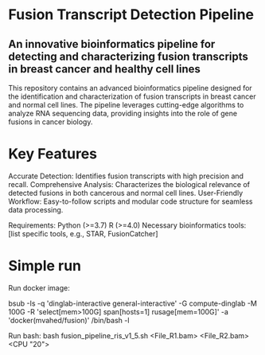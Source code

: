 # Fusion Transcript Detection Pipeline

## An innovative bioinformatics pipeline for detecting and characterizing fusion transcripts in breast cancer and healthy cell lines



This repository contains an advanced bioinformatics pipeline designed for the identification and characterization of fusion transcripts in breast cancer and normal cell lines. The pipeline leverages cutting-edge algorithms to analyze RNA sequencing data, providing insights into the role of gene fusions in cancer biology.

# Key Features
Accurate Detection: Identifies fusion transcripts with high precision and recall.
Comprehensive Analysis: Characterizes the biological relevance of detected fusions in both cancerous and normal cell lines.
User-Friendly Workflow: Easy-to-follow scripts and modular code structure for seamless data processing.

Requirements:
Python (>=3.7)
R (>=4.0)
Necessary bioinformatics tools: [list specific tools, e.g., STAR, FusionCatcher]


# Simple run

Run docker image:

bsub -Is -q 'dinglab-interactive general-interactive' -G compute-dinglab -M 100G -R 'select[mem>100G] span[hosts=1] rusage[mem=100G]' -a 'docker(mvahed/fusion)' /bin/bash -l

Run bash:
bash fusion_pipeline_ris_v1_5.sh <Folder of bam files> <File_R1.bam> <File_R2.bam> <CPU "20">
